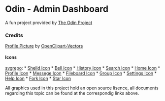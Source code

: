 # Odin - Admin Dashboard

A fun project provided by [The Odin Project](https://theodinproject.com)

### Credits
[Profile Picture](https://cdn.pixabay.com/photo/2016/03/31/19/58/avatar-1295430_1280.png) by [OpenClipart-Vectors](https://pixabay.com/users/openclipart-vectors-30363/)

#### Icons 
[svgrepo](https://www.svgrepo.com):
    * [Sheild Icon](https://www.svgrepo.com/svg/524153/shield-keyhole)
    * [Bell Icon](https://www.svgrepo.com/svg/512575/notification-bell-1396)
    * [History Icon](https://www.svgrepo.com/svg/511412/arrow-repeat-238)
    * [Search Icon](https://www.svgrepo.com/svg/532555/search)
    * [Home Icon](https://www.svgrepo.com/svg/512347/home-1391)
    * [Profile Icon](https://www.svgrepo.com/svg/512692/profile-1336)
    * [Messege Icon](https://www.svgrepo.com/svg/512482/messages-chat-1557)
    * [Fileboard Icon](https://www.svgrepo.com/svg/512235/fileboard-1587)
    * [Group Icon](https://www.svgrepo.com/svg/501214/group)
    * [Settings Icon](https://www.svgrepo.com/svg/505259/settings)
    * [Help Icon](https://www.svgrepo.com/svg/503038/help)
    * [Fork Icon](https://www.svgrepo.com/svg/514127/fork)
    * [Star Icon](https://www.svgrepo.com/svg/533052/star)

All graphics used in this project hold an open source lisence, all documents regarding this topic can be found at the correspondig links above.
